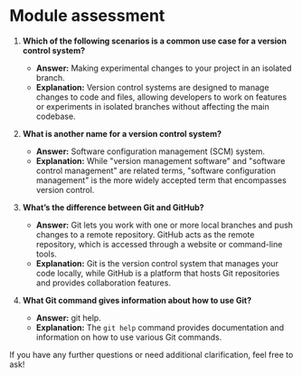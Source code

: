 # Module assessment
 
1. **Which of the following scenarios is a common use case for a version control system?**
   - **Answer:** Making experimental changes to your project in an isolated branch.
   - **Explanation:** Version control systems are designed to manage changes to code and files, allowing developers to work on features or experiments in isolated branches without affecting the main codebase.

2. **What is another name for a version control system?**
   - **Answer:** Software configuration management (SCM) system.
   - **Explanation:** While "version management software" and "software control management" are related terms, "software configuration management" is the more widely accepted term that encompasses version control.

3. **What’s the difference between Git and GitHub?**
   - **Answer:** Git lets you work with one or more local branches and push changes to a remote repository. GitHub acts as the remote repository, which is accessed through a website or command-line tools.
   - **Explanation:** Git is the version control system that manages your code locally, while GitHub is a platform that hosts Git repositories and provides collaboration features.

4. **What Git command gives information about how to use Git?**
   - **Answer:** git help.
   - **Explanation:** The `git help` command provides documentation and information on how to use various Git commands.

If you have any further questions or need additional clarification, feel free to ask!